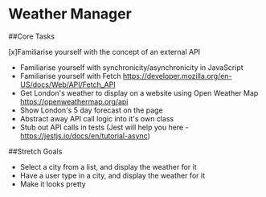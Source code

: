 # Weather Manager 

##Core Tasks

[x]Familiarise yourself with the concept of an external API
- Familiarise yourself with synchronicity/asynchronicity in JavaScript 
- Familiarise yourself with Fetch https://developer.mozilla.org/en-US/docs/Web/API/Fetch_API
- Get London's weather to display on a website using Open Weather Map https://openweathermap.org/api
- Show London's 5 day forecast on the page
- Abstract away API call logic into it's own class
- Stub out API calls in tests (Jest will help you here - https://jestjs.io/docs/en/tutorial-async) 

##Stretch Goals

- Select a city from a list, and display the weather for it
- Have a user type in a city, and display the weather for it
- Make it looks pretty

